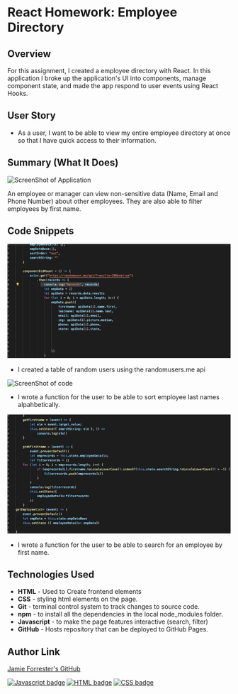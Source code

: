 # React Homework: Employee Directory

## Overview

For this assignment, I created a employee directory with React. In this application I  broke up the application's UI into components, manage component state, and made the app respond to user events using React Hooks.

## User Story

* As a user, I want to be able to view my entire employee directory at once so that I have quick access to their information.

## Summary (What It Does)
![ScreenShot of Application](https://github.com/Forresterjamie01/user-directory/blob/master/empdirectory/image/Gif%20for%20Readme%20-Employee%20Directory.gif)

An employee or manager can view non-sensitive data (Name, Email and Phone Number) about other employees. They are also able to filter employees by first name.

## Code Snippets
![ScreenShot of code](https://github.com/Forresterjamie01/user-directory/blob/master/empdirectory/image/Gif%20of%20API%20Code%20for%20Employee%20Directory.gif)

* I created a table of random users using the randomusers.me api

![ScreenShot of code](https://github.com/Forresterjamie01/user-directory/blob/master/empdirectory/image/Gif%20for%20sorting%20last%20name%20for%20Employee%20Directory.gif)

* I wrote a function for the user to be able to sort employee last names alpahbetically. 

![ScreenShot of code](https://github.com/Forresterjamie01/user-directory/blob/master/empdirectory/image/Gif%20for%20filtering%20names%20for%20Employee%20Directory.gif)

* I wrote a function for the user to be able to search for an employee by first name.


## Technologies Used

* **HTML** - Used to Create frontend elements 
* **CSS** - styling html elements on the page.
* **Git** - terminal control system to track changes to source code.
* **npm** - to install all the dependencies in the local node_modules folder.
* **Javascript** - to make the page features interactive (search, filter)
* **GitHub** - Hosts repository that can be deployed to GitHub Pages.

## Author Link
[Jamie Forrester's GitHub](https://github.com/Forresterjamie01/user-directory)

[![Javascript badge](https://img.shields.io/badge/Javascript-71.9%-yellow)](https://shields.io/)
[![HTML badge](https://img.shields.io/badge/HTML-19.0%-red)](https://shields.io/)
[![CSS badge](https://img.shields.io/badge/CSS-9.1%-purple)](https://shields.io/)


